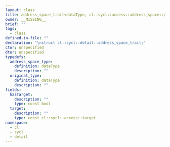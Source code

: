 ```yaml
---
layout: class
title: address_space_trait<dataType, cl::sycl::access::address_space::global_space>
owner: __MISSING__
brief: ""
tags:
  - class
defined-in-file: ""
declaration: "\nstruct cl::sycl::detail::address_space_trait;"
ctor: unspecified
dtor: unspecified
typedefs:
  address_space_type:
    definition: dataType
    description: ""
  original_type:
    definition: dataType
    description: ""
fields:
  hasTarget:
    description: ""
    type: const bool
  target:
    description: ""
    type: const cl::sycl::access::target
namespace:
  - cl
  - sycl
  - detail
---
```

